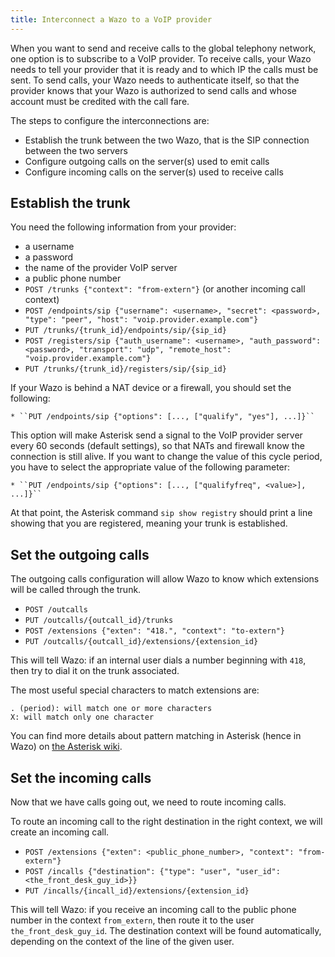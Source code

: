```yaml
---
title: Interconnect a Wazo to a VoIP provider
---
```


When you want to send and receive calls to the global telephony network,
one option is to subscribe to a VoIP provider. To receive calls, your
Wazo needs to tell your provider that it is ready and to which IP the
calls must be sent. To send calls, your Wazo needs to authenticate
itself, so that the provider knows that your Wazo is authorized to send
calls and whose account must be credited with the call fare.

The steps to configure the interconnections are:

-   Establish the trunk between the two Wazo, that is the SIP connection
    between the two servers
-   Configure outgoing calls on the server(s) used to emit calls
-   Configure incoming calls on the server(s) used to receive calls

Establish the trunk
-------------------

You need the following information from your provider:

-   a username
-   a password
-   the name of the provider VoIP server
-   a public phone number
-   `POST /trunks {"context": "from-extern"}` (or another incoming call
    context)
-   `POST /endpoints/sip {"username": <username>, "secret": <password>, "type": "peer", "host": "voip.provider.example.com"}`
-   `PUT /trunks/{trunk_id}/endpoints/sip/{sip_id}`
-   `POST /registers/sip {"auth_username": <username>, "auth_password": <password>, "transport": "udp", "remote_host": "voip.provider.example.com"}`
-   `PUT /trunks/{trunk_id}/registers/sip/{sip_id}`

If your Wazo is behind a NAT device or a firewall, you should set the
following:

    * ``PUT /endpoints/sip {"options": [..., ["qualify", "yes"], ...]}``

This option will make Asterisk send a signal to the VoIP provider server
every 60 seconds (default settings), so that NATs and firewall know the
connection is still alive. If you want to change the value of this cycle
period, you have to select the appropriate value of the following
parameter:

    * ``PUT /endpoints/sip {"options": [..., ["qualifyfreq", <value>], ...]}``

At that point, the Asterisk command `sip show registry` should print a
line showing that you are registered, meaning your trunk is established.

Set the outgoing calls
----------------------

The outgoing calls configuration will allow Wazo to know which
extensions will be called through the trunk.

-   `POST /outcalls`
-   `PUT /outcalls/{outcall_id}/trunks`
-   `POST /extensions {"exten": "418.", "context": "to-extern"}`
-   `PUT /outcalls/{outcall_id}/extensions/{extension_id}`

This will tell Wazo: if an internal user dials a number beginning with
`418`, then try to dial it on the trunk associated.

The most useful special characters to match extensions are:

    . (period): will match one or more characters
    X: will match only one character

You can find more details about pattern matching in Asterisk (hence in
Wazo) on [the Asterisk
wiki](https://wiki.asterisk.org/wiki/display/AST/Pattern+Matching).

Set the incoming calls
----------------------

Now that we have calls going out, we need to route incoming calls.

To route an incoming call to the right destination in the right context,
we will create an incoming call.

-   `POST /extensions {"exten": <public_phone_number>, "context": "from-extern"}`
-   `POST /incalls {"destination": {"type": "user", "user_id": <the_front_desk_guy_id>}}`
-   `PUT /incalls/{incall_id}/extensions/{extension_id}`

This will tell Wazo: if you receive an incoming call to the public phone
number in the context `from_extern`, then route it to the user
`the_front_desk_guy_id`. The destination context will be found
automatically, depending on the context of the line of the given user.

